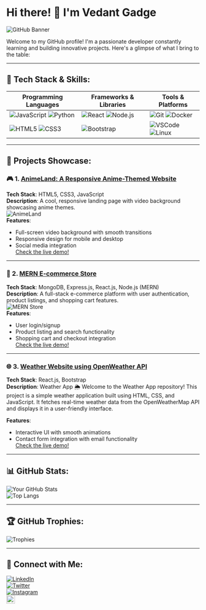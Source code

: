 # Hi there! 👋 I'm **Vedant Gadge**

![GitHub Banner](https://github.com/VenomMonstee/VenomMonstee/blob/main/assets/mankind.gif-ezgif.com-video-to-gif-converter.gif)

Welcome to my GitHub profile! I'm a passionate developer constantly learning and building innovative projects. Here's a glimpse of what I bring to the table:

---

## 🚀 **Tech Stack** & Skills:

| **Programming Languages** | **Frameworks & Libraries** | **Tools & Platforms** | 
| ------------------------- | ------------------------- | --------------------- | 
| ![JavaScript](https://img.shields.io/badge/Code-JavaScript-yellow?style=for-the-badge&logo=javascript) ![Python](https://img.shields.io/badge/Code-Python-blue?style=for-the-badge&logo=python) | ![React](https://img.shields.io/badge/Frontend-React-blue?style=for-the-badge&logo=react) ![Node.js](https://img.shields.io/badge/Backend-Node.js-green?style=for-the-badge&logo=node.js) | ![Git](https://img.shields.io/badge/Version_Control-Git-orange?style=for-the-badge&logo=git) ![Docker](https://img.shields.io/badge/DevOps-Docker-blue?style=for-the-badge&logo=docker) |
| ![HTML5](https://img.shields.io/badge/Frontend-HTML5-orange?style=for-the-badge&logo=html5) ![CSS3](https://img.shields.io/badge/Frontend-CSS3-blue?style=for-the-badge&logo=css3) | ![Bootstrap](https://img.shields.io/badge/UI-Bootstrap-blueviolet?style=for-the-badge&logo=bootstrap) | ![VSCode](https://img.shields.io/badge/Editor-VSCode-blue?style=for-the-badge&logo=visual-studio-code) ![Linux](https://img.shields.io/badge/OS-Linux-yellow?style=for-the-badge&logo=linux) |

---

## 📂 **Projects Showcase**:

### 🎮 1. [AnimeLand: A Responsive Anime-Themed Website](https://github.com/yourusername/AnimeLand)
**Tech Stack**: HTML5, CSS3, JavaScript  
**Description**: A cool, responsive landing page with video background showcasing anime themes.  
![AnimeLand](https://yourgiflink.com/demo.gif)  
**Features**:  
- Full-screen video background with smooth transitions  
- Responsive design for mobile and desktop  
- Social media integration  
[Check the live demo!](https://yourwebsite.com/AnimeLand)

---

### 🛒 2. [MERN E-commerce Store](https://github.com/yourusername/MERN-Ecommerce)
**Tech Stack**: MongoDB, Express.js, React.js, Node.js (MERN)  
**Description**: A full-stack e-commerce platform with user authentication, product listings, and shopping cart features.  
![MERN Store](https://yourgiflink.com/demo2.gif)  
**Features**:  
- User login/signup  
- Product listing and search functionality  
- Shopping cart and checkout integration  
[Check the live demo!](https://yourwebsite.com/MERNStore)

---

### 🌐 3. [Weather Website using OpenWeather API](https://github.com/VenomMonstee/Weather-Website-)
**Tech Stack**: React.js, Bootstrap  
**Description**: Weather App 🌦️ Welcome to the Weather App repository! This project is a simple weather application built using HTML, CSS, and JavaScript. It fetches real-time weather data from the OpenWeatherMap API and displays it in a user-friendly interface.

**Features**:  
- Interactive UI with smooth animations  
- Contact form integration with email functionality  
[Check the live demo!](https://stormwatcherdashboard-kit1uw6m5-vedants-projects-37c95162.vercel.app/)

---

## 📊 **GitHub Stats**:

![Your GitHub Stats](https://github-readme-stats.vercel.app/api?username=yourusername&show_icons=true&theme=radical)  
![Top Langs](https://github-readme-stats.vercel.app/api/top-langs/?username=yourusername&layout=compact&theme=radical)

---

## 🏆 **GitHub Trophies**:
![Trophies](https://github-profile-trophy.vercel.app/?username=yourusername&theme=dracula)

---

## 🔗 **Connect with Me**:
[![LinkedIn](https://img.shields.io/badge/LinkedIn-blue?style=for-the-badge&logo=linkedin)](https://linkedin.com/in/yourusername)  
[![Twitter](https://img.shields.io/badge/Twitter-blue?style=for-the-badge&logo=twitter)](https://twitter.com/yourusername)  
[![Instagram](https://img.shields.io/badge/Instagram-pink?style=for-the-badge&logo=instagram)](https://instagram.com/yourusername)  
[<img align="left" alt="LeetCode" width="22px" src="https://upload.wikimedia.org/wikipedia/commons/1/19/LeetCode_logo_black.png" />](https://leetcode.com/u/PabloEscobar112/)
